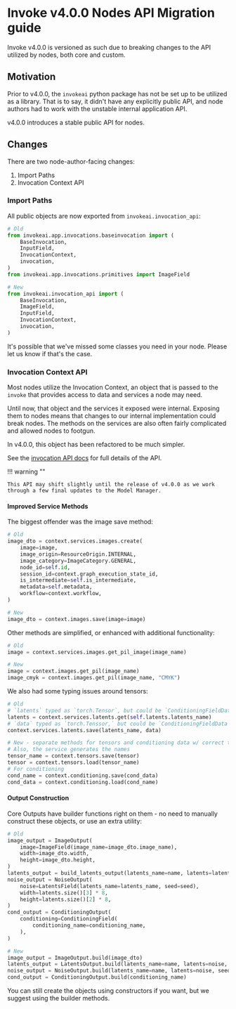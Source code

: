 # Invoke v4.0.0 Nodes API Migration guide

Invoke v4.0.0 is versioned as such due to breaking changes to the API utilized
by nodes, both core and custom.

## Motivation

Prior to v4.0.0, the `invokeai` python package has not be set up to be utilized
as a library. That is to say, it didn't have any explicitly public API, and node
authors had to work with the unstable internal application API.

v4.0.0 introduces a stable public API for nodes.

## Changes

There are two node-author-facing changes:

1. Import Paths
1. Invocation Context API

### Import Paths

All public objects are now exported from `invokeai.invocation_api`:

```py
# Old
from invokeai.app.invocations.baseinvocation import (
    BaseInvocation,
    InputField,
    InvocationContext,
    invocation,
)
from invokeai.app.invocations.primitives import ImageField

# New
from invokeai.invocation_api import (
    BaseInvocation,
    ImageField,
    InputField,
    InvocationContext,
    invocation,
)
```

It's possible that we've missed some classes you need in your node. Please let
us know if that's the case.

### Invocation Context API

Most nodes utilize the Invocation Context, an object that is passed to the
`invoke` that provides access to data and services a node may need.

Until now, that object and the services it exposed were internal. Exposing them
to nodes means that changes to our internal implementation could break nodes.
The methods on the services are also often fairly complicated and allowed nodes
to footgun.

In v4.0.0, this object has been refactored to be much simpler.

See the [invocation API docs](./invocation-api.md) for full details of the API.

!!! warning ""

    This API may shift slightly until the release of v4.0.0 as we work through a few final updates to the Model Manager.

#### Improved Service Methods

The biggest offender was the image save method:

```py
# Old
image_dto = context.services.images.create(
    image=image,
    image_origin=ResourceOrigin.INTERNAL,
    image_category=ImageCategory.GENERAL,
    node_id=self.id,
    session_id=context.graph_execution_state_id,
    is_intermediate=self.is_intermediate,
    metadata=self.metadata,
    workflow=context.workflow,
)

# New
image_dto = context.images.save(image=image)
```

Other methods are simplified, or enhanced with additional functionality:

```py
# Old
image = context.services.images.get_pil_image(image_name)

# New
image = context.images.get_pil(image_name)
image_cmyk = context.images.get_pil(image_name, "CMYK")
```

We also had some typing issues around tensors:

```py
# Old
# `latents` typed as `torch.Tensor`, but could be `ConditioningFieldData`
latents = context.services.latents.get(self.latents.latents_name)
# `data` typed as `torch.Tenssor,` but could be `ConditioningFieldData`
context.services.latents.save(latents_name, data)

# New - separate methods for tensors and conditioning data w/ correct typing
# Also, the service generates the names
tensor_name = context.tensors.save(tensor)
tensor = context.tensors.load(tensor_name)
# For conditioning
cond_name = context.conditioning.save(cond_data)
cond_data = context.conditioning.load(cond_name)
```

#### Output Construction

Core Outputs have builder functions right on them - no need to manually
construct these objects, or use an extra utility:

```py
# Old
image_output = ImageOutput(
    image=ImageField(image_name=image_dto.image_name),
    width=image_dto.width,
    height=image_dto.height,
)
latents_output = build_latents_output(latents_name=name, latents=latents, seed=None)
noise_output = NoiseOutput(
    noise=LatentsField(latents_name=latents_name, seed=seed),
    width=latents.size()[3] * 8,
    height=latents.size()[2] * 8,
)
cond_output = ConditioningOutput(
    conditioning=ConditioningField(
        conditioning_name=conditioning_name,
    ),
)

# New
image_output = ImageOutput.build(image_dto)
latents_output = LatentsOutput.build(latents_name=name, latents=noise, seed=self.seed)
noise_output = NoiseOutput.build(latents_name=name, latents=noise, seed=self.seed)
cond_output = ConditioningOutput.build(conditioning_name)
```

You can still create the objects using constructors if you want, but we suggest
using the builder methods.
